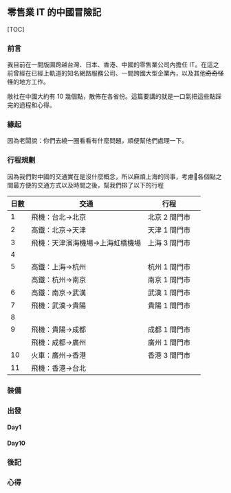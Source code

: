 ## 零售業 IT 的中國冒險記

[TOC]

### 前言

我目前在一間版圖跨越台灣、日本、香港、中國的零售業公司內擔任 IT。在這之前曾經在已經上軌道的知名網路服務公司、一間跨國大型企業內，以及其他~~奇奇怪怪~~的地方工作。

敝社在中國大約有 10 幾個點，散佈在各省份。這篇要講的就是一口氣把這些點踩完的過程和心得。

### 緣起

因為老闆說：你們去繞一圈看看有什麼問題，順便幫他們處理一下。

### 行程規劃

因為我們對中國的交通實在是沒什麼概念，所以麻煩上海的同事，考慮各個點之間最方便的交通方式以及時間之後，幫我們排了以下的行程

| 日數   | 交通               | 行程       |      |
| ---- | ---------------- | -------- | ---- |
| 1    | 飛機：台北→北京         | 北京 2 間門市 |      |
| 2    | 高鐵：北京→天津         | 天津 1 間門市 |      |
| 3    | 飛機：天津濱海機場→上海虹橋機場 | 上海 3 間門市 |      |
| 4    |                  |          |      |
| 5    | 高鐵：上海→杭州         | 杭州 1 間門市 |      |
|      | 高鐵：杭州→南京         | 南京 1 間門市 |      |
| 6    | 高鐵：南京→武漢         | 武漢 1 間門市 |      |
| 7    | 飛機：武漢→貴陽         | 貴陽 1 間門市 |      |
| 8    |                  |          |      |
| 9    | 飛機：貴陽→成都         | 成都 1 間門市 |      |
|      | 飛機：成都→廣州         | 廣州 1 間門市 |      |
| 10   | 火車：廣州→香港         | 香港 3 間門市 |      |
| 11   | 飛機：香港→台北         |          |      |





### 裝備

### 出發

#### Day1

#### Day10

### 後記

### 心得